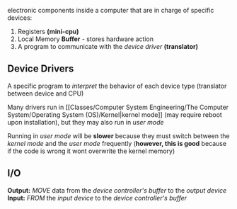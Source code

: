 electronic components inside a computer that are in charge of specific devices:
1. Registers **(mini-cpu)**
2. Local Memory **Buffer** - stores hardware action
3. A program to communicate with the *device driver* **(translator)**
## Device Drivers
A specific program to *interpret* the behavior of each device type (translator between device and CPU)

Many drivers run in [[Classes/Computer System Engineering/The Computer System/Operating System (OS)/Kernel|kernel mode]] (may require reboot upon installation), but they may also run in *user mode* 

Running in *user mode* will be **slower** because they must switch between the *kernel mode* and the *user mode* frequently (**however, this is good** because if the code is wrong it wont overwrite the kernel memory)

## I/O
**Output:** *MOVE* data from the *device controller's buffer* to the *output device*
**Input:** *FROM* the *input device* to the *device controller's buffer* 